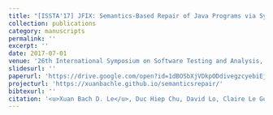 ```yaml
---
title: "[ISSTA'17] JFIX: Semantics-Based Repair of Java Programs via Symbolic PathFinder"
collection: publications
category: manuscripts
permalink: ''
excerpt: ''
date: 2017-07-01
venue: '26th International Symposium on Software Testing and Analysis, Demonstrations Track'
slidesurl: ''
paperurl: 'https://drive.google.com/open?id=1dBOSbXjVDkpODdivegzcyebiEjP8aHek'
projecturl: 'https://xuanbachle.github.io/semanticsrepair/'
bibtexurl: ''
citation: '<u>Xuan Bach D. Le</u>, Duc Hiep Chu, David Lo, Claire Le Goues, and Willem Visser.'
---
```

